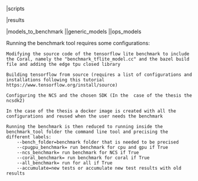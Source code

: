 |scripts

|results

|models_to_benchmark 
  ||generic_models
  ||ops_models
  
Running the benchmark tool requires some configurations:

	Modifying the source code of the tensorflow lite benchmark to include the Coral, namely the "benchmark_tflite_model.cc" and the bazel build file and adding the edge tpu closed library
	
	Building tensorflow from source (requires a list of configurations and installations following this tutorial https://www.tensorflow.org/install/source)
	
	Configuring the NCS and the chosen SDK (In the  case of the thesis the ncsdk2)
	
	In the case of the thesis a docker image is created with all the configurations and reused when the user needs the benchmark
	
	Running the benchmark is then reduced to running inside the benchmark_tool folder the command line tool and precising the different labels:
		--bench_folder=benchmark folder that is needed to be precised
		--cpugpu_benchmark= run benchmark for cpu and gpu if True 
		--ncs_benchmark= run benchmark for NCS if True
		--coral_benchmark= run benchmark for coral if True
		--all_benchmark= run for all if True
		--accumulate=new tests or accumulate new test results with old results

